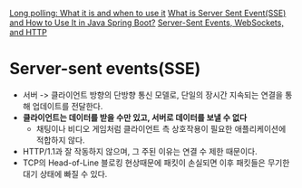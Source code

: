 [Long polling: What it is and when to use it](https://sendbird.com/developer/tutorials/what-is-long-polling?utm_source=chatgpt.com) 
[What is Server Sent Event(SSE) and How to Use It in Java Spring Boot?](https://medium.com/codimis/what-is-server-sent-event-sse-and-how-to-use-it-in-java-spring-boot-7f4ffa828882)
[Server-Sent Events, WebSockets, and HTTP](https://www.mnot.net/blog/2022/02/20/websockets)
# Server-sent events(SSE)
- 서버 -> 클라이언트 방향의 단방향 통신 모델로, 단일의 장시간 지속되는 연결을 통해 업데이트를 전달한다.
- **클라이언트는 데이터를 받을 수만 있고, 서버로 데이터를 보낼 수 없다**
	- 채팅이나 비디오 게임처럼 클라이언트 측 상호작용이 필요한 애플리케이션에 적합하지 않다.
- HTTP/1.1과 잘 작동하지 않으며, 그 주된 이유는 연결 수 제한 때문이다.
- TCP의 Head-of-Line 블로킹 현상때문에 패킷이 손실되면 이후 패킷들은 무기한 대기 상태에 빠질 수 있다.

